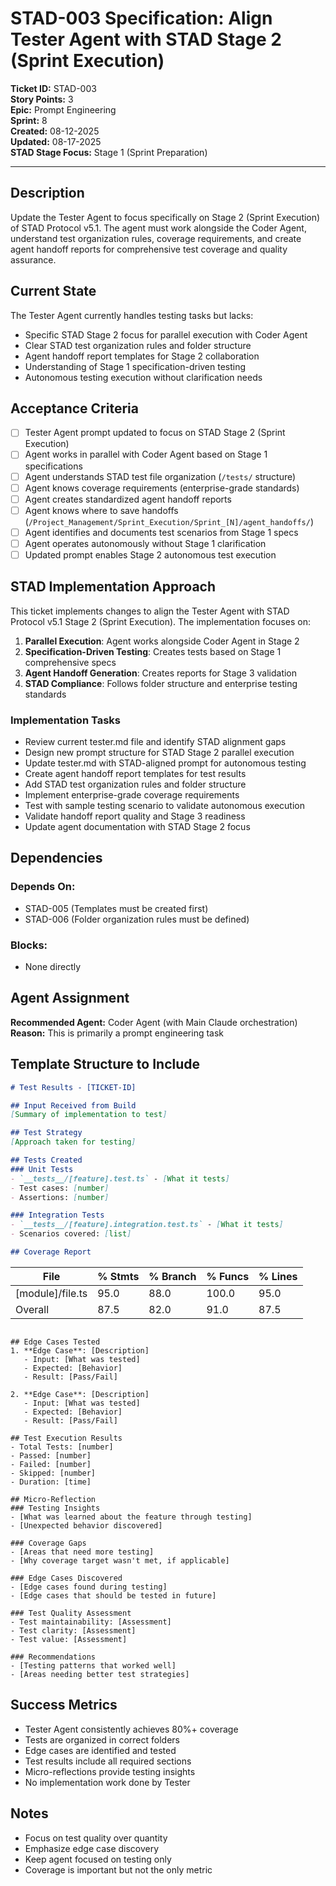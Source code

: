 # STAD-003 Specification: Align Tester Agent with STAD Stage 2 (Sprint Execution)

**Ticket ID:** STAD-003  
**Story Points:** 3  
**Epic:** Prompt Engineering  
**Sprint:** 8  
**Created:** 08-12-2025  
**Updated:** 08-17-2025  
**STAD Stage Focus:** Stage 1 (Sprint Preparation)

---

## Description

Update the Tester Agent to focus specifically on Stage 2 (Sprint Execution) of STAD Protocol v5.1. The agent must work alongside the Coder Agent, understand test organization rules, coverage requirements, and create agent handoff reports for comprehensive test coverage and quality assurance.

## Current State

The Tester Agent currently handles testing tasks but lacks:
- Specific STAD Stage 2 focus for parallel execution with Coder Agent
- Clear STAD test organization rules and folder structure
- Agent handoff report templates for Stage 2 collaboration
- Understanding of Stage 1 specification-driven testing
- Autonomous testing execution without clarification needs

## Acceptance Criteria

- [ ] Tester Agent prompt updated to focus on STAD Stage 2 (Sprint Execution)
- [ ] Agent works in parallel with Coder Agent based on Stage 1 specifications
- [ ] Agent understands STAD test file organization (`/tests/` structure)
- [ ] Agent knows coverage requirements (enterprise-grade standards)
- [ ] Agent creates standardized agent handoff reports
- [ ] Agent knows where to save handoffs (`/Project_Management/Sprint_Execution/Sprint_[N]/agent_handoffs/`)
- [ ] Agent identifies and documents test scenarios from Stage 1 specs
- [ ] Agent operates autonomously without Stage 1 clarification
- [ ] Updated prompt enables Stage 2 autonomous test execution

## STAD Implementation Approach

This ticket implements changes to align the Tester Agent with STAD Protocol v5.1 Stage 2 (Sprint Execution). The implementation focuses on:

1. **Parallel Execution**: Agent works alongside Coder Agent in Stage 2
2. **Specification-Driven Testing**: Creates tests based on Stage 1 comprehensive specs
3. **Agent Handoff Generation**: Creates reports for Stage 3 validation
4. **STAD Compliance**: Follows folder structure and enterprise testing standards

### Implementation Tasks
- Review current tester.md file and identify STAD alignment gaps
- Design new prompt structure for STAD Stage 2 parallel execution
- Update tester.md with STAD-aligned prompt for autonomous testing
- Create agent handoff report templates for test results
- Add STAD test organization rules and folder structure
- Implement enterprise-grade coverage requirements
- Test with sample testing scenario to validate autonomous execution
- Validate handoff report quality and Stage 3 readiness
- Update agent documentation with STAD Stage 2 focus

## Dependencies

### Depends On:
- STAD-005 (Templates must be created first)
- STAD-006 (Folder organization rules must be defined)

### Blocks:
- None directly

## Agent Assignment

**Recommended Agent:** Coder Agent (with Main Claude orchestration)  
**Reason:** This is primarily a prompt engineering task

## Template Structure to Include

```markdown
# Test Results - [TICKET-ID]

## Input Received from Build
[Summary of implementation to test]

## Test Strategy
[Approach taken for testing]

## Tests Created
### Unit Tests
- `__tests__/[feature].test.ts` - [What it tests]
- Test cases: [number]
- Assertions: [number]

### Integration Tests
- `__tests__/[feature].integration.test.ts` - [What it tests]
- Scenarios covered: [list]

## Coverage Report
```
File             | % Stmts | % Branch | % Funcs | % Lines |
-----------------|---------|----------|---------|---------|
[module]/file.ts |   95.0  |   88.0   |  100.0  |   95.0  |
Overall          |   87.5  |   82.0   |   91.0  |   87.5  |
```

## Edge Cases Tested
1. **Edge Case**: [Description]
   - Input: [What was tested]
   - Expected: [Behavior]
   - Result: [Pass/Fail]

2. **Edge Case**: [Description]
   - Input: [What was tested]
   - Expected: [Behavior]
   - Result: [Pass/Fail]

## Test Execution Results
- Total Tests: [number]
- Passed: [number]
- Failed: [number]
- Skipped: [number]
- Duration: [time]

## Micro-Reflection
### Testing Insights
- [What was learned about the feature through testing]
- [Unexpected behavior discovered]

### Coverage Gaps
- [Areas that need more testing]
- [Why coverage target wasn't met, if applicable]

### Edge Cases Discovered
- [Edge cases found during testing]
- [Edge cases that should be tested in future]

### Test Quality Assessment
- Test maintainability: [Assessment]
- Test clarity: [Assessment]
- Test value: [Assessment]

### Recommendations
- [Testing patterns that worked well]
- [Areas needing better test strategies]
```

## Success Metrics

- Tester Agent consistently achieves 80%+ coverage
- Tests are organized in correct folders
- Edge cases are identified and tested
- Test results include all required sections
- Micro-reflections provide testing insights
- No implementation work done by Tester

## Notes

- Focus on test quality over quantity
- Emphasize edge case discovery
- Keep agent focused on testing only
- Coverage is important but not the only metric